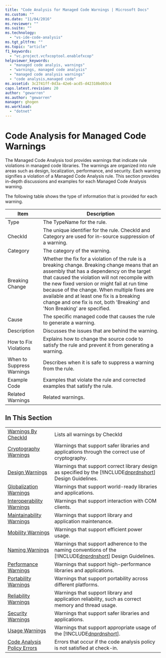 ```yaml
---
title: "Code Analysis for Managed Code Warnings | Microsoft Docs"
ms.custom: ""
ms.date: "11/04/2016"
ms.reviewer: ""
ms.suite: ""
ms.technology: 
  - "vs-ide-code-analysis"
ms.tgt_pltfrm: ""
ms.topic: "article"
f1_keywords: 
  - "vc.project.vcfxcoptool.enablefxcop"
helpviewer_keywords: 
  - "managed code analyis, warnings"
  - "warnings, managed code analysis"
  - "managed code analysis warnings"
  - "code analysis,managed code"
ms.assetid: 3c2741ff-0d3a-42e6-acd5-d42310bd03c4
caps.latest.revision: 20
author: "gewarren"
ms.author: "gewarren"
manager: ghogen
ms.workload: 
  - "dotnet"
---
```

# Code Analysis for Managed Code Warnings
The Managed Code Analysis tool provides warnings that indicate rule violations in managed code libraries. The warnings are organized into rule areas such as design, localization, performance, and security. Each warning signifies a violation of a Managed Code Analysis rule. This section provides in-depth discussions and examples for each Managed Code Analysis warning.  
  
 The following table shows the type of information that is provided for each warning.  
  
|Item|Description|  
|----------|-----------------|  
|Type|The TypeName for the rule.|  
|CheckId|The unique identifier for the rule. CheckId and Category are used for in-source suppression of a warning.|  
|Category|The category of the warning.|  
|Breaking Change|Whether the fix for a violation of the rule is a breaking change. Breaking change means that an assembly that has a dependency on the target that caused the violation will not recompile with the new fixed version or might fail at run time because of the change. When multiple fixes are available and at least one fix is a breaking change and one fix is not, both 'Breaking' and 'Non Breaking' are specified.|  
|Cause|The specific managed code that causes the rule to generate a warning.|  
|Description|Discusses the issues that are behind the warning.|  
|How to Fix Violations|Explains how to change the source code to satisfy the rule and prevent it from generating a warning.|  
|When to Suppress Warnings|Describes when it is safe to suppress a warning from the rule.|  
|Example Code|Examples that violate the rule and corrected examples that satisfy the rule.|  
|Related Warnings|Related warnings.|  
  
## In This Section  
  
|||  
|-|-|  
|[Warnings By CheckId](../code-quality/code-analysis-warnings-for-managed-code-by-checkid.md)|Lists all warnings by CheckId|  
|[Cryptography Warnings](../code-quality/cryptography-warnings.md)|Warnings that support safer libraries and applications through the correct use of cryptography.|  
|[Design Warnings](../code-quality/design-warnings.md)|Warnings that support correct library design as specified by the [!INCLUDE[dnprdnshort](../code-quality/includes/dnprdnshort_md.md)] Design Guidelines.|  
|[Globalization Warnings](../code-quality/globalization-warnings.md)|Warnings that support world-ready libraries and applications.|  
|[Interoperability Warnings](../code-quality/interoperability-warnings.md)|Warnings that support interaction with COM clients.|  
|[Maintainability Warnings](../code-quality/maintainability-warnings.md)|Warnings that support library and application maintenance.|  
|[Mobility Warnings](../code-quality/mobility-warnings.md)|Warnings that support efficient power usage.|  
|[Naming Warnings](../code-quality/naming-warnings.md)|Warnings that support adherence to the naming conventions of the [!INCLUDE[dnprdnshort](../code-quality/includes/dnprdnshort_md.md)] Design Guidelines.|  
|[Performance Warnings](../code-quality/performance-warnings.md)|Warnings that support high-performance libraries and applications.|  
|[Portability Warnings](../code-quality/portability-warnings.md)|Warnings that support portability across different platforms.|  
|[Reliability Warnings](../code-quality/reliability-warnings.md)|Warnings that support library and application reliability, such as correct memory and thread usage.|  
|[Security Warnings](../code-quality/security-warnings.md)|Warnings that support safer libraries and applications.|  
|[Usage Warnings](../code-quality/usage-warnings.md)|Warnings that support appropriate usage of the [!INCLUDE[dnprdnshort](../code-quality/includes/dnprdnshort_md.md)].|  
|[Code Analysis Policy Errors](../code-quality/code-analysis-policy-errors.md)|Errors that occur if the code analysis policy is not satisfied at check-in.|